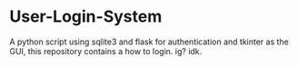# User-Login-System
A python script using sqlite3 and flask for authentication and tkinter as the GUI, this repository contains a how to login. ig? idk.
